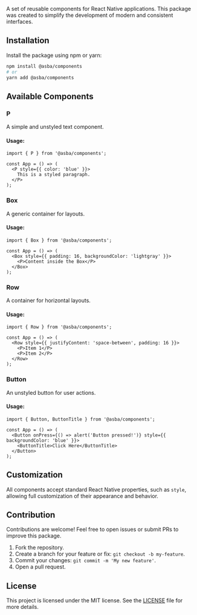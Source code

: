 A set of reusable components for React Native applications. This package was created to simplify the development of modern and consistent interfaces.

## Installation

Install the package using npm or yarn:

```bash
npm install @asba/components
# or
yarn add @asba/components
```

## Available Components

### P
A simple and unstyled text component.

#### Usage:
```tsx
import { P } from '@asba/components';

const App = () => (
  <P style={{ color: 'blue' }}>
    This is a styled paragraph.
  </P>
);
```

### Box
A generic container for layouts.

#### Usage:
```tsx
import { Box } from '@asba/components';

const App = () => (
  <Box style={{ padding: 16, backgroundColor: 'lightgray' }}>
    <P>Content inside the Box</P>
  </Box>
);
```

### Row
A container for horizontal layouts.

#### Usage:
```tsx
import { Row } from '@asba/components';

const App = () => (
  <Row style={{ justifyContent: 'space-between', padding: 16 }}>
    <P>Item 1</P>
    <P>Item 2</P>
  </Row>
);
```

### Button
An unstyled button for user actions.

#### Usage:
```tsx
import { Button, ButtonTitle } from '@asba/components';

const App = () => (
  <Button onPress={() => alert('Button pressed!')} style={{ backgroundColor: 'blue' }}>
    <ButtonTitle>Click Here</ButtonTitle>
  </Button>
);
```

## Customization

All components accept standard React Native properties, such as `style`, allowing full customization of their appearance and behavior.

## Contribution

Contributions are welcome! Feel free to open issues or submit PRs to improve this package.

1. Fork the repository.
2. Create a branch for your feature or fix: `git checkout -b my-feature`.
3. Commit your changes: `git commit -m 'My new feature'`.
4. Open a pull request.

## License

This project is licensed under the MIT license. See the [LICENSE](./LICENSE) file for more details.

